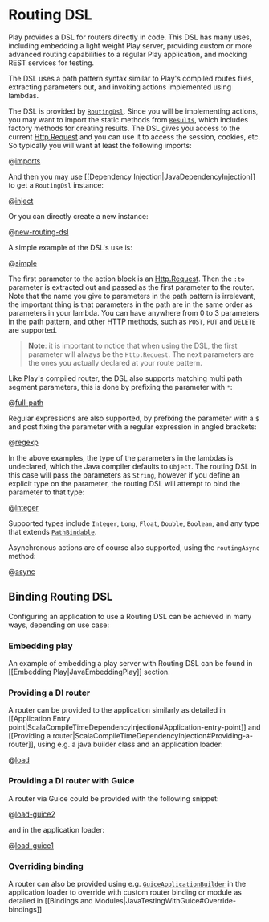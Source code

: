 <!--- Copyright (C) from 2022 The Play Framework Contributors <https://github.com/playframework>, 2011-2021 Lightbend Inc. <https://www.lightbend.com> -->

# Routing DSL

Play provides a DSL for routers directly in code.  This DSL has many uses, including embedding a light weight Play server, providing custom or more advanced routing capabilities to a regular Play application, and mocking REST services for testing.

The DSL uses a path pattern syntax similar to Play's compiled routes files, extracting parameters out, and invoking actions implemented using lambdas.

The DSL is provided by [`RoutingDsl`](api/java/play/routing/RoutingDsl.html).  Since you will be implementing actions, you may want to import the static methods from [`Results`](api/java/play/mvc/Results.html), which includes factory methods for creating results. The DSL gives you access to the current [Http.Request](api/java/play/mvc/Http.Request.html) and you can use it to access the session, cookies, etc. So typically you will want at least the following imports:

@[imports](code/javaguide/advanced/routing/JavaRoutingDsl.java)

And then you may use [[Dependency Injection|JavaDependencyInjection]] to get a `RoutingDsl` instance:

@[inject](code/javaguide/advanced/routing/JavaRoutingDsl.java)

Or you can directly create a new instance:

@[new-routing-dsl](code/javaguide/advanced/routing/JavaRoutingDsl.java)

A simple example of the DSL's use is:

@[simple](code/javaguide/advanced/routing/JavaRoutingDsl.java)

The first parameter to the action block is an [Http.Request](api/java/play/mvc/Http.Request.html). Then the `:to` parameter is extracted out and passed as the first parameter to the router.  Note that the name you give to parameters in the path pattern is irrelevant, the important thing is that parameters in the path are in the same order as parameters in your lambda.  You can have anywhere from 0 to 3 parameters in the path pattern, and other HTTP methods, such as `POST`, `PUT` and `DELETE` are supported.

> **Note**: it is important to notice that when using the DSL, the first parameter will always be the `Http.Request`. The next parameters are the ones you actually declared at your route pattern.

Like Play's compiled router, the DSL also supports matching multi path segment parameters, this is done by prefixing the parameter with `*`:

@[full-path](code/javaguide/advanced/routing/JavaRoutingDsl.java)

Regular expressions are also supported, by prefixing the parameter with a `$` and post fixing the parameter with a regular expression in angled brackets:

@[regexp](code/javaguide/advanced/routing/JavaRoutingDsl.java)

In the above examples, the type of the parameters in the lambdas is undeclared, which the Java compiler defaults to `Object`.  The routing DSL in this case will pass the parameters as `String`, however if you define an explicit type on the parameter, the routing DSL will attempt to bind the parameter to that type:

@[integer](code/javaguide/advanced/routing/JavaRoutingDsl.java)

Supported types include `Integer`, `Long`, `Float`, `Double`, `Boolean`, and any type that extends [`PathBindable`](api/java/play/mvc/PathBindable.html).

Asynchronous actions are of course also supported, using the `routingAsync` method:

@[async](code/javaguide/advanced/routing/JavaRoutingDsl.java)

## Binding Routing DSL

Configuring an application to use a Routing DSL can be achieved in many ways, depending on use case:

### Embedding play

An example of embedding a play server with Routing DSL can be found in [[Embedding Play|JavaEmbeddingPlay]] section.

### Providing a DI router

A router can be provided to the application similarly as detailed in [[Application Entry point|ScalaCompileTimeDependencyInjection#Application-entry-point]] and [[Providing a router|ScalaCompileTimeDependencyInjection#Providing-a-router]], using e.g. a java builder class and an application loader:

@[load](code/AppLoader.java)

### Providing a DI router with Guice

A router via Guice could be provided with the following snippet:

@[load-guice2](code/GuiceRouterProvider.java)

and in the application loader:

@[load-guice1](code/GuiceAppLoader.java)

### Overriding binding

A router can also be provided using e.g. [`GuiceApplicationBuilder`](api/java/play/inject/guice/GuiceApplicationBuilder.html) in the application loader to override with custom router binding or module as detailed in [[Bindings and Modules|JavaTestingWithGuice#Override-bindings]]
